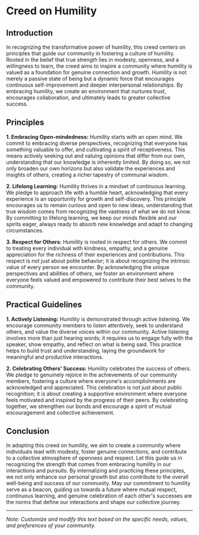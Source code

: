 # Creed on Humility

## Introduction

In recognizing the transformative power of humility, this creed centers on principles that guide our community in fostering a culture of humility. Rooted in the belief that true strength lies in modesty, openness, and a willingness to learn, the creed aims to inspire a community where humility is valued as a foundation for genuine connection and growth. Humility is not merely a passive state of being but a dynamic force that encourages continuous self-improvement and deeper interpersonal relationships. By embracing humility, we create an environment that nurtures trust, encourages collaboration, and ultimately leads to greater collective success.

## Principles

**1. Embracing Open-mindedness:** Humility starts with an open mind. We commit to embracing diverse perspectives, recognizing that everyone has something valuable to offer, and cultivating a spirit of receptiveness. This means actively seeking out and valuing opinions that differ from our own, understanding that our knowledge is inherently limited. By doing so, we not only broaden our own horizons but also validate the experiences and insights of others, creating a richer tapestry of communal wisdom.

**2. Lifelong Learning:** Humility thrives in a mindset of continuous learning. We pledge to approach life with a humble heart, acknowledging that every experience is an opportunity for growth and self-discovery. This principle encourages us to remain curious and open to new ideas, understanding that true wisdom comes from recognizing the vastness of what we do not know. By committing to lifelong learning, we keep our minds flexible and our spirits eager, always ready to absorb new knowledge and adapt to changing circumstances.

**3. Respect for Others:** Humility is rooted in respect for others. We commit to treating every individual with kindness, empathy, and a genuine appreciation for the richness of their experiences and contributions. This respect is not just about polite behavior; it is about recognizing the intrinsic value of every person we encounter. By acknowledging the unique perspectives and abilities of others, we foster an environment where everyone feels valued and empowered to contribute their best selves to the community.

## Practical Guidelines

**1. Actively Listening:** Humility is demonstrated through active listening. We encourage community members to listen attentively, seek to understand others, and value the diverse voices within our community. Active listening involves more than just hearing words; it requires us to engage fully with the speaker, show empathy, and reflect on what is being said. This practice helps to build trust and understanding, laying the groundwork for meaningful and productive interactions.

**2. Celebrating Others' Success:** Humility celebrates the success of others. We pledge to genuinely rejoice in the achievements of our community members, fostering a culture where everyone's accomplishments are acknowledged and appreciated. This celebration is not just about public recognition; it is about creating a supportive environment where everyone feels motivated and inspired by the progress of their peers. By celebrating together, we strengthen our bonds and encourage a spirit of mutual encouragement and collective achievement.

## Conclusion

In adopting this creed on humility, we aim to create a community where individuals lead with modesty, foster genuine connections, and contribute to a collective atmosphere of openness and respect. Let this guide us in recognizing the strength that comes from embracing humility in our interactions and pursuits. By internalizing and practicing these principles, we not only enhance our personal growth but also contribute to the overall well-being and success of our community. May our commitment to humility serve as a beacon, guiding us towards a future where mutual respect, continuous learning, and genuine celebration of each other's successes are the norms that define our interactions and shape our collective journey.

---
*Note: Customize and modify this text based on the specific needs, values, and preferences of your community.*